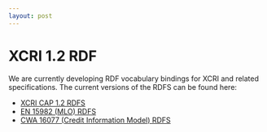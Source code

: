 ```yaml
---
layout: post
---
```


<script>
  (function(i,s,o,g,r,a,m){i['GoogleAnalyticsObject']=r;i[r]=i[r]||function(){
  (i[r].q=i[r].q||[]).push(arguments)},i[r].l=1*new Date();a=s.createElement(o),
  m=s.getElementsByTagName(o)[0];a.async=1;a.src=g;m.parentNode.insertBefore(a,m)
  })(window,document,'script','https://www.google-analytics.com/analytics.js','ga');

  ga('create', 'UA-73710929-3', 'auto');
  ga('send', 'pageview');

</script>

XCRI 1.2 RDF 
============

We are currently developing RDF vocabulary bindings for XCRI and related
specifications. The current versions of the RDFS can be found here:

-   [XCRI CAP 1.2
    RDFS](http://svn.cetis.ac.uk/xcri/trunk/bindings/rdf/xcri_rdfs.xml "http://svn.cetis.ac.uk/xcri/trunk/bindings/rdf/xcri_rdfs.xml")
-   [EN 15982 (MLO)
    RDFS](http://svn.cetis.ac.uk/xcri/trunk/bindings/rdf/mlo_rdfs.xml "http://svn.cetis.ac.uk/xcri/trunk/bindings/rdf/mlo_rdfs.xml")
-   [CWA 16077 (Credit Information Model)
    RDFS](http://svn.cetis.ac.uk/xcri/trunk/bindings/rdf/credit_rdfs.xml "http://svn.cetis.ac.uk/xcri/trunk/bindings/rdf/credit_rdfs.xml")

